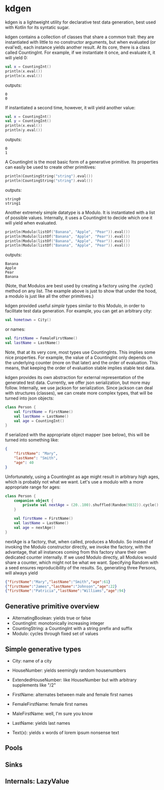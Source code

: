 # kdgen
kdgen is a lightweight utility for declarative test data generation, best used
with Kotlin for its syntatic sugar.

kdgen contains a collection of classes that share a common trait: they are
instantiated with little to no constructor arguments, but when evaluated (or
eval'ed), each instance yields another result. At its core, there is a class
called CountingInt. For example, if we instantiate it once, and evaluate it, it
will yield 0:

```kotlin
val x = CountingInt()
println(x.eval())
println(x.eval())
```

outputs:

```
0
0
```

If instantiated a second time, however, it will yield another value:

```kotlin
val x = CountingInt()
val y = CountingInt()
println(x.eval())
println(y.eval())
```

outputs:

```
0
1
```


A CountingInt is the most basic form of a generative primitive. Its properties
can easily be used to create other primitives:

```kotlin
println(CountingString("string").eval())
println(CountingString("string").eval())
```

outputs:

```
string0
string1
```


Another extremely simple datatype is a Modulo. It is instantiated with a list
of possible values. Internally, it uses a CountingInt to decide which one it
will yield when evaluated.

```kotlin
println(Modulo(listOf("Banana", "Apple", "Pear")).eval())
println(Modulo(listOf("Banana", "Apple", "Pear")).eval())
println(Modulo(listOf("Banana", "Apple", "Pear")).eval())
println(Modulo(listOf("Banana", "Apple", "Pear")).eval())
```

outputs:

```
Banana
Apple
Pear
Banana
```

(Note, that Modulos are best used by creating a factory using the .cycle()
method on any list. The example above is just to show that under the hood, a
modulo is just like all the other primitives.)

kdgen provided useful *simple* types similar to this Modulo, in order to
facilitate test data generation. For example, you can get an arbitrary city:

```kotlin
val hometown = City()
```

or names:

```kotlin
val firstName = FemaleFirstName()
val lastName = LastName()
```


Note, that at its very core, most types use CountingInts. This implies some
nice properties. For example, the value of a CountingInt only depends on the
underlying counter (more on that later) and the order of evaluation. This
means, that keeping the order of evaluation stable implies stable test data.

kdgen provides its own abstraction for external representation of the generated
test data. Currently, we offer json serialization, but more may follow.
Internally, we use jackson for serialization. Since jackson can deal with
structures (classes), we can create more complex types, that will be turned
into json objects:

```kotlin
class Person {
    val firstName = FirstName()
    val lastName = LastName()
    val age = CountingInt()
}
```

if serialized with the appropriate object mapper (see below), this will be
turned into something like:

```json
{
    "firstName": "Mary",
    "lastName": "Smith",
    "age": 40
}
```


Unfortunately, using a CountingInt as age might result in arbitrary high ages,
which is probably not what we want. Let's use a modulo with a more appropriate
range for ages:

```kotlin
class Person {
    companion object {
        private val nextAge = (20..100).shuffled(Random(9832)).cycle()
    }

    val firstName = FirstName()
    val lastName = LastName()
    val age = nextAge()
}
```

nextAge is a factory, that, when called, produces a Modulo. So instead of
invoking the Modulo constructor directly, we invoke the factory, with the
advantage, that all instances coming from this factory share their own
dedicated counter internally. If we used Modulo directly, all Modulos would
share a counter, which might not be what we want. Specifying Random with a seed
ensures reproducibility of the results. So, generating three Persons, will
always yield

```json
{"firstName":"Mary","lastName":"Smith","age":61}
{"firstName":"James","lastName":"Johnson","age":22}
{"firstName":"Patricia","lastName":"Williams","age":94}
```
## Generative primitive overview

* AlternatingBoolean: yields true or false
* CountingInt: monotonically increasing integer
* CountingString: a CountingInt with a string prefix and suffix
* Modulo: cycles through fixed set of values

## Simple generative types
* City: name of a city
* HouseNumber: yields seemingly random housenumbers
* ExtendedHouseNumber: like HouseNumber but with arbitrary supplements like "/2"

* FirstName: alternates between male and female first names
* FemaleFirstName: female first names
* MaleFirstName: well, I'm sure you know
* LastName: yields last names

* Text(x): yields x words of lorem ipsum nonsense text

## Pools

## Sinks

## Internals: LazyValue
